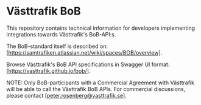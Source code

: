 # Västtrafik BoB
This repository contains technical information for developers implementing integrations towards Västtrafik's BoB-API:s.

The BoB-standard itself is described on:  [https://samtrafiken.atlassian.net/wiki/spaces/BOB/overview].

Browse Västtrafik's BoB API specifications in Swagger UI format: [https://vasttrafik.github.io/bob/].

NOTE: Only BoB-participants with a Commercial Agreement with Västtrafik will be able to call the Västtrafik BoB APIs. For commercial discussions, please contact [peter.rosenberg@vasttrafik.se].
